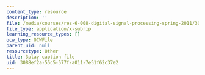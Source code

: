 ```yaml
---
content_type: resource
description: ''
file: /media/courses/res-6-008-digital-signal-processing-spring-2011/3088ef2a55c5577fa0117e51f62c37e2_dHveJh0UbY8.vtt
file_type: application/x-subrip
learning_resource_types: []
ocw_type: OCWFile
parent_uid: null
resourcetype: Other
title: 3play caption file
uid: 3088ef2a-55c5-577f-a011-7e51f62c37e2
---
```

